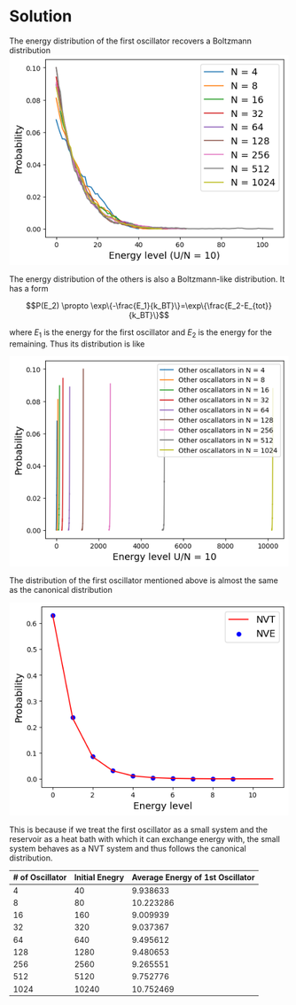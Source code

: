 # Solution
The energy distribution of the first oscillator recovers a Boltzmann distribution
![](Results/1.png)

The energy distribution of the others is also a Boltzmann-like distribution. It has a form

$$P(E_2) \propto \exp\{-\frac{E_1}{k_BT}\}=\exp\{\frac{E_2-E_{tot}}{k_BT}\}$$

where $E_1$ is the energy for the first oscillator and $E_2$ is the energy for the remaining. Thus its distribution is like

![](Results/2.png)

The distribution of the first oscillator mentioned above is almost the same as the canonical distribution

![](Results/3.png)

This is because if we treat the first oscillator as a small system and the reservoir as a heat bath with which it can exchange energy with, the small system behaves as a NVT system and thus follows the canonical distribution.

|# of Oscillator |Initial Enegry |Average Energy of 1st Oscillator |
|----------------|---------------|---------------------------------|
|4               |40             |9.938633                         |
|8               |80             |10.223286                        |
|16              |160            |9.009939                         |
|32              |320            |9.037367                         |
|64              |640            |9.495612                         |
|128             |1280           |9.480653                         |
|256             |2560           |9.265551                         |
|512             |5120           |9.752776                         |
|1024            |10240          |10.752469                        |